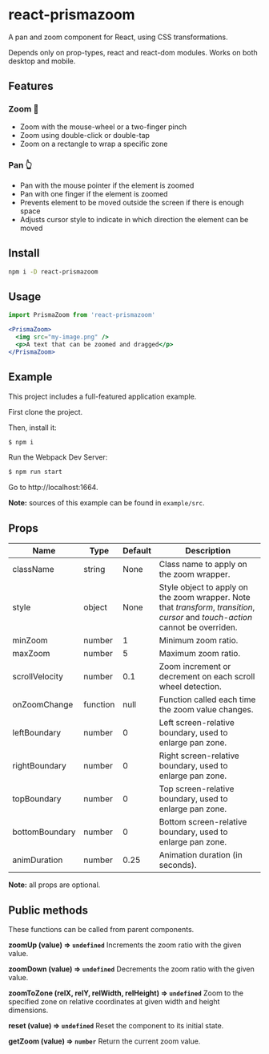 # react-prismazoom

A pan and zoom component for React, using CSS transformations.

Depends only on prop-types, react and react-dom modules.
Works on both desktop and mobile.

## Features

### Zoom :mag_right:
* Zoom with the mouse-wheel or a two-finger pinch
* Zoom using double-click or double-tap
* Zoom on a rectangle to wrap a specific zone

### Pan :point_up_2:
* Pan with the mouse pointer if the element is zoomed
* Pan with one finger if the element is zoomed
* Prevents element to be moved outside the screen if there is enough space
* Adjusts cursor style to indicate in which direction the element can be moved

## Install
```bash
npm i -D react-prismazoom
```

## Usage
```jsx
import PrismaZoom from 'react-prismazoom'

<PrismaZoom>
  <img src="my-image.png" />
  <p>A text that can be zoomed and dragged</p>
</PrismaZoom>
```

## Example

This project includes a full-featured application example.

First clone the project.

Then, install it:
```bash
$ npm i
```
Run the Webpack Dev Server:
```bash
$ npm run start
```
Go to http://localhost:1664.

**Note:** sources of this example can be found in `example/src`.

## Props

| Name | Type | Default | Description |
| --- | --- | --- |  --- |
| className | string | None | Class name to apply on the zoom wrapper. |
| style | object | None | Style object to apply on the zoom wrapper. Note that *transform*, *transition*, *cursor* and *touch-action* cannot be overriden. |
| minZoom | number | 1 | Minimum zoom ratio. |
| maxZoom | number | 5 | Maximum zoom ratio. |
| scrollVelocity | number | 0.1 | Zoom increment or decrement on each scroll wheel detection. |
| onZoomChange | function | null | Function called each time the zoom value changes. |
| leftBoundary | number | 0 | Left screen-relative boundary, used to enlarge pan zone. |
| rightBoundary | number | 0 | Right screen-relative boundary, used to enlarge pan zone. |
| topBoundary | number | 0 | Top screen-relative boundary, used to enlarge pan zone. |
| bottomBoundary | number | 0 | Bottom screen-relative boundary, used to enlarge pan zone. |
| animDuration | number | 0.25 | Animation duration (in seconds). |

**Note:** all props are optional.

## Public methods

These functions can be called from parent components.

**zoomUp (value) ⇒ `undefined`**
Increments the zoom ratio with the given value.

**zoomDown (value) ⇒ `undefined`**
Decrements the zoom ratio with the given value.

**zoomToZone (relX, relY, relWidth, relHeight) ⇒ `undefined`**
Zoom to the specified zone on relative coordinates at given width and height dimensions.

**reset (value) ⇒ `undefined`**
Reset the component to its initial state.

**getZoom (value) ⇒ `number`**
Return the current zoom value.